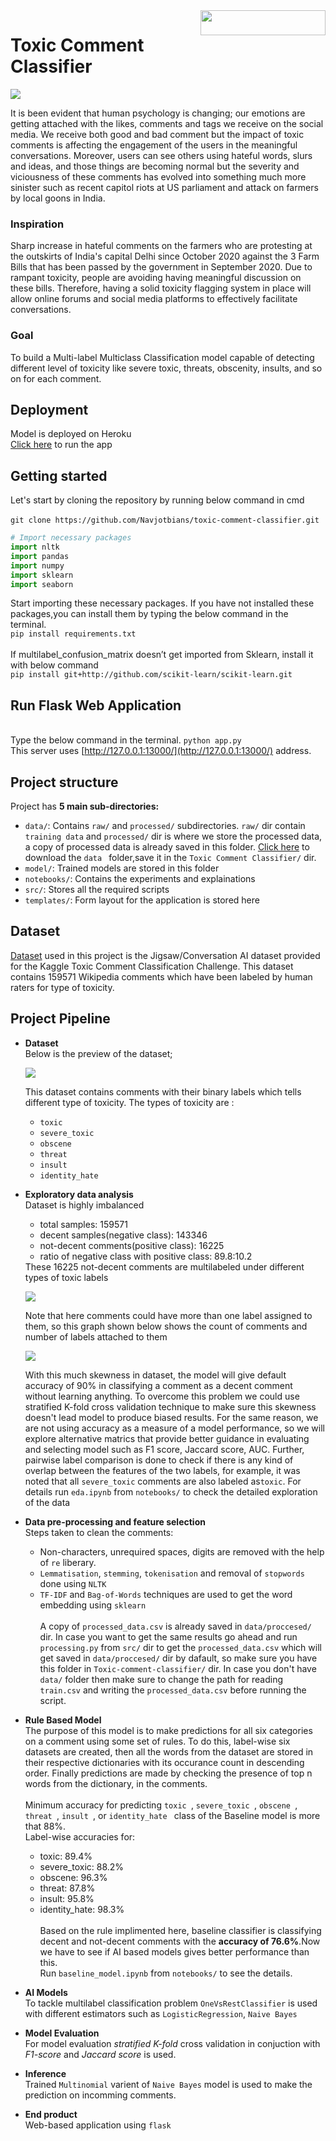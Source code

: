 <img src= "images/logo4.jpg" width = 200 height = 40 align = "right">

# Toxic Comment Classifier
![](images/app.gif)

It is been evident that human psychology is changing; our emotions are getting attached with the likes, comments and tags we receive on the social media. We receive both good and bad comment but the impact of toxic comments is affecting the engagement of the users in the meaningful conversations.
Moreover, users can see others using hateful words, slurs and ideas, and those things are becoming normal but the severity and viciousness of these comments has evolved into something much more sinister such as recent capitol riots at US parliament and attack on farmers by local goons in India.

### Inspiration
Sharp increase in hateful comments on the farmers who are protesting at the outskirts of India's capital Delhi since October 2020 against the 3 Farm Bills that has been passed by the government in September 2020. Due to rampant toxicity, people are avoiding having meaningful discussion on these bills. Therefore, having a solid toxicity flagging system in place will allow online forums and social media platforms to effectively facilitate conversations.

### Goal
To build a Multi-label Multiclass Classification model capable of detecting different level of toxicity like severe toxic, threats, obscenity, insults, and so on for each comment. 

## Deployment 
Model is deployed on Heroku
<br> [Click here](https://classifier-toxic-comment.herokuapp.com/) to run the app

## Getting started
Let's start by cloning the repository by running below command in cmd
<br><br> `git clone https://github.com/Navjotbians/toxic-comment-classifier.git`

```python
# Import necessary packages
import nltk
import pandas
import numpy
import sklearn
import seaborn
```
Start importing these necessary packages. If you have not installed these packages,you can install them by typing the below command in the terminal.
<br>`pip install requirements.txt`
<br>
<br>If multilabel_confusion_matrix doesn’t get imported from Sklearn, install it with below command
<br>`pip install git+http://github.com/scikit-learn/scikit-learn.git`


## Run Flask Web Application
<br> Type the below command in the terminal. `python app.py`
<br> This server uses [http://127.0.0.1:13000/](http://127.0.0.1:13000/) address.

## Project structure
Project has **5 main sub-directories:** 
* `data/`: Contains `raw/` and `processed/` subdirectories. `raw/` dir contain `training data` and `processed/` dir  is where we store the processed data, a copy of processed data is already saved in this folder. [Click here](https://drive.google.com/drive/folders/1gMJHNxCajYsRzMPjwUuPEM2S5tIp_b3r?usp=sharing) to download the `data ` folder,save it in the `Toxic Comment Classifier/` dir.
* `model/`: Trained models are stored in this folder
* `notebooks/`: Contains the experiments and explainations
* `src/`: Stores all the required scripts
* `templates/`: Form layout for the application is stored here 

## Dataset
 <!-- Links -->
 [Dataset](https://www.kaggle.com/c/jigsaw-toxic-comment-classification-challenge/data) used in this project is the Jigsaw/Conversation AI dataset provided for the Kaggle Toxic Comment Classification Challenge. This dataset contains 159571 Wikipedia comments which have been labeled by human raters for type of toxicity.


## Project Pipeline	
* <b>Dataset</b>
  <br>
  Below is the preview of the dataset;

  ![](images/data_head.JPG)
  <!-- UL -->
  This dataset contains comments with their binary labels which tells different type of toxicity. The types of toxicity are :
  * `toxic`
  * `severe_toxic`
  * `obscene`
  * `threat`
  * `insult`
  * `identity_hate`


* <b>Exploratory data analysis</b>
  <br>
  Dataset is highly imbalanced
  <ul>
  <li>total samples: 159571</li>
  <li>decent samples(negative class): 143346</li>
  <li>not-decent comments(positive class): 16225</li> 
  <li>ratio of negative class with positive class: 89.8:10.2</li>
  </ul> 
  These 16225 not-decent comments are multilabeled under different types of toxic labels
 
  <!-- UL -->
  ![](images/count_category_wise.png)
  <!-- UL -->

  Note that here comments could have more than one label assigned to them, so this graph shown below shows the count of comments and number of labels attached to them
  <!-- UL -->
  ![](images/comments_have_multilabels.png)
  <!-- UL -->

  With this much skewness in dataset, the model will give default accuracy of 90% in classifying a comment as a decent comment without learning anything. To overcome this problem we could use stratified K-fold cross validation technique to make sure this skewness doesn't lead model to produce biased results. For the same reason, we are not using accuracy as a measure of a model performance, so we will explore alternative matrics that provide better guidance in evaluating and selecting model such as F1 score, Jaccard score, AUC. Further, pairwise label comparison is done to check if there is any kind of overlap between the features of the two labels, for example, it was noted that all `severe_toxic` comments are also labeled as`toxic`. For details run  `eda.ipynb` from `notebooks/` to check the detailed exploration of the data

* <b>Data pre-processing and feature selection</b>
  <br>
  Steps taken to clean the comments:<br>

  *  Non-characters, unrequired spaces, digits are removed with the help of `re` liberary.
  *  `Lemmatisation`, `stemming`, `tokenisation` and removal of `stopwords` done using `NLTK`
  *  `TF-IDF` and `Bag-of-Words` techniques are used to get the word embedding using `sklearn`<br>
<br>A copy of `processed_data.csv` is already saved in `data/proccesed/` dir. In case you want to get the same results go ahead and run `processing.py` from `src/` dir to get the `processed_data.csv`  which will get saved in  `data/proccesed/` dir by dafault, so make sure you have this folder in  `Toxic-comment-classifier/` dir. In case you don't have `data/` folder then make sure to change the path for reading `train.csv` and writing the `processed_data.csv` before running the script.

* <b>Rule Based Model</b>
  <br>
  The purpose of this model is to make predictions for all six categories on a comment using some set of rules. To do this, label-wise six datasets are created, then all the words from the dataset are stored in their respective dictionaries with its occurance count in descending order. Finally predictions are made by checking the presence of top n words from the dictionary, in the comments.
  <br>
  <br>
  Minimum accuracy for predicting `toxic `, `severe_toxic `, `obscene `, `threat `, `insult `, or  `identity_hate ` class of the Baseline model is more that 88%.
  <br>
  Label-wise accuracies for:
   * toxic: 89.4%
   * severe_toxic: 88.2%
   * obscene: 96.3%
   * threat: 87.8%
   * insult: 95.8%
   * identity_hate: 98.3%<br>
<br>Based on the rule implimented here, baseline classifier is classifying decent and not-decent comments with the **accuracy of 76.6%**.Now we have to see if AI based models gives better performance than this.
<br>Run `baseline_model.ipynb` from `notebooks/` to see the details.

* <b>AI Models</b>
  <br>
  To tackle multilabel classification problem `OneVsRestClassifier` is used with different estimators such as `LogisticRegression`, `Naive Bayes`

* <b>Model Evaluation</b>
  <br>
  For model evaluation *stratified K-fold* cross validation in conjuction with *F1-score* and *Jaccard score* is used.

* <b>Inference</b>
  <br>
  Trained `Multinomial` varient of `Naive Bayes` model is used to make the prediction on incomming comments.

* <b>End product</b>
  <br>
  Web-based application using `flask`
